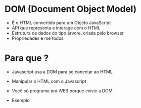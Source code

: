 # DOM (Document Object Model)

* É o HTML convertido para um Objeto JavaScript
* API que representa e interage com o HTML
* Estrutura de dados do tipo árvore, criada pelo browser
* Propriedades e me´todos

# Para que ?
* Javascript usa a DOM para se conectar ao HTML
* Manipular o HTML com o Javascript
* Você só programa pra WEB porque existe a DOM

* Exemplo